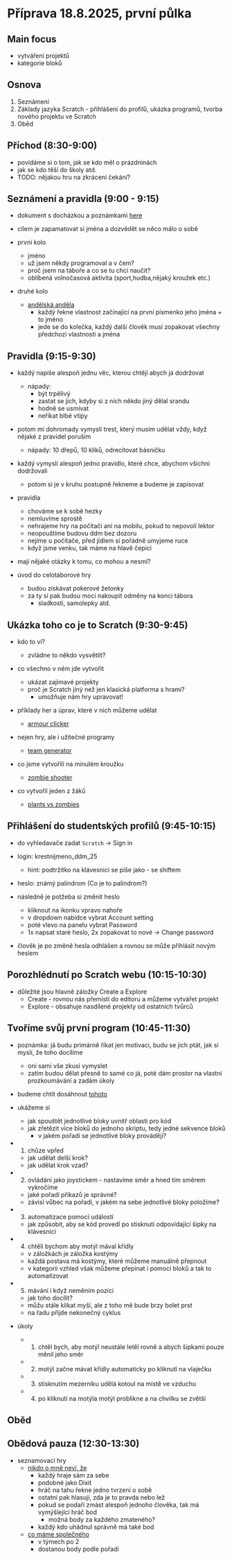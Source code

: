 # Příprava 18.8.2025, první půlka

## Main focus

- vytváření projektů
- kategorie bloků

## Osnova

1. Seznámení
2. Základy jazyka Scratch - přihlášení do profilů, ukázka programů, tvorba nového projektu ve Scratch
3. Oběd

## Příchod (8:30-9:00)

- povídáme si o tom, jak se kdo měl o prázdninách
- jak se kdo těší do školy atd.
- TODO: nějakou hru na zkrácení čekání?

## Seznámení a pravidla (9:00 - 9:15)

- dokument s docházkou a poznámkami [here](https://docs.google.com/spreadsheets/d/1aC7Vnwc9CrUyRzXAcofNWVyaBccIhBtVWXEkjI_Yk_8/edit?usp=sharing)

- cílem je zapamatovat si jména a dozvědět se něco málo o sobě
- první kolo 
  - jméno
  - už jsem někdy programoval a v čem?
  - proč jsem na táboře a co se tu chci naučit?
  - oblíbená volnočasová aktivita (sport,hudba,nějaký kroužek etc.)

- druhé kolo
  - [andělská anděla](https://www.hranostaj.cz/hra4721)
    - každý řekne vlastnost začínající na první písmenko jeho jména + to jméno
    - jede se do kolečka, každý další člověk musí zopakovat všechny předchozí vlastnosti a jména


## Pravidla (9:15-9:30)

- každý napíše alespoň jednu věc, kterou chtějí abych já dodržovat
  - nápady:
    - být trpělivý
    - zastat se jich, kdyby si z nich někdo jiný dělal srandu
    - hodně se usmívat
    - neříkat blbé vtipy
- potom mi dohromady vymyslí trest, který musím udělat vždy, když nějaké z pravidel poruším
  - nápady: 10 dřepů, 10 kliků, odrecitovat básničku

- každý vymyslí alespoň jedno pravidlo, které chce, abychom všichni dodržovali
  - potom si je v kruhu postupně řekneme a budeme je zapisovat

- pravidla
  - chováme se k sobě hezky
  - nemluvíme sprostě
  - nehrajeme hry na počítači ani na mobilu, pokud to nepovolí lektor
  - neopouštíme budovu ddm bez dozoru
  - nejíme u počítače, před jídlem si pořádně umyjeme ruce
  - když jsme venku, tak máme na hlavě čepici

- mají nějaké otázky k tomu, co mohou a nesmí?

- úvod do celotáborové hry
  - budou získávat pokerové žetonky
  - za ty si pak budou moci nakoupit odměny na konci tábora
    - sladkosti, samolepky atd.

## Ukázka toho co je to Scratch (9:30-9:45)

- kdo to ví?
  - zvládne to někdo vysvětlit?

- co všechno v něm jde vytvořit
  - ukázat zajímavé projekty
  - proč je Scratch jiný než jen klasická platforma s hrami?
    - umožňuje nám hry upravovat!

- příklady her a úprav, které v nich můžeme udělat
  - [armour clicker](https://scratch.mit.edu/projects/1190046255)

- nejen hry, ale i užitečné programy
  - [team generator](https://scratch.mit.edu/projects/1206172418)

- co jsme vytvořili na minulém kroužku
  - [zombie shooter](https://scratch.mit.edu/projects/1206318054)

- co vytvořil jeden z žáků
  - [plants vs zombies](https://scratch.mit.edu/projects/1176335113)

## Přihlášení do studentských profilů (9:45-10:15)

- do vyhledavače zadat `Scratch` -> Sign in 

- login: krestnijmeno_ddm_25
  - hint: podtržítko na klávesnici se píše jako - se shiftem
- heslo: známý palindrom (Co je to palindrom?)

- následně je potžeba si změnit heslo
  - kliknout na ikonku vpravo nahoře
  - v dropdown nabídce vybrat Account setting
  - poté vlevo na panelu vybrat Password
  - 1x napsat staré heslo, 2x zopakovat to nové -> Change password

- člověk je po změně hesla odhlášen a rovnou se může přihlásit novým heslem

## Porozhlédnutí po Scratch webu (10:15-10:30)

- důležité jsou hlavně záložky Create a Explore
  - Create - rovnou nás přemístí do editoru a můžeme vytvářet projekt
  - Explore - obsahuje nasdílené projekty od ostatních tvůrců

## Tvoříme svůj první program (10:45-11:30)

- poznámka: já budu primárně říkat jen motivaci, budu se jich ptát, jak si myslí, že toho docílíme
  - oni sami vše zkusí vymyslet
  - zatím budou dělat přesně to samé co já, poté dám prostor na vlastní prozkoumávání a zadám úkoly

- budeme chtít dosáhnout [tohoto](https://scratch.mit.edu/projects/1206390177/)

- ukážeme si
  - jak spouštět jednotlivé bloky uvnitř oblasti pro kód
  - jak zřetězit více bloků do jednoho skriptu, tedy jedné sekvence bloků
    - v jakém pořadí se jednotlivé bloky provádějí?

- 1. chůze vpřed
  - jak udělat delší krok?
  - jak udělat krok vzad?
- 2. ovládání jako joystickem - nastavíme směr a hned tím směrem vykročíme
  - jaké pořadí příkazů je správné?
  - závisí vůbec na pořadí, v jakém na sebe jednotlivé bloky položíme?
- 3. automatizace pomocí událostí
  - jak způsobit, aby se kód provedl po stisknutí odpovídající šipky na klávesnici
- 4. chtěli bychom aby motýl mával křídly
  - v záložkách je záložka kostýmy
  - každá postava má kostýmy, které můžeme manuálně přepnout
  - v kategorii vzhled však můžeme přepínat i pomocí bloků a tak to automatizovat
- 5. mávání i když neměním pozici
  - jak toho docílit?
  - můžu stále klikat myší, ale z toho mě bude brzy bolet prst
  - na řadu přijde nekonečný cyklus

- úkoly
  - 1. chtěl bych, aby motýl neustále letěl rovně a abych šipkami pouze měnil jeho směr
  - 2. motýl začne mávat křídly automaticky po kliknutí na vlaječku
  - 3. stisknutím mezerníku udělá kotoul na místě ve vzduchu
  - 4. po kliknutí na motýla motýl problikne a na chvilku se zvětší

## Oběd

## Obědová pauza (12:30-13:30)

- seznamovací hry
  - [nikdo o mně neví, že](https://www.hranostaj.cz/hra3819)
    - každý hraje sám za sebe
    - podobné jako Dixit
    - hráč na tahu řekne jedno tvrzení o sobě
    - ostatní pak hlasují, zda je to pravda nebo lež
    - pokud se podaří zmást alespoň jednoho člověka, tak má vymýšlející hráč bod
      - možná body za každého zmateného?
    - každý kdo uhádnul správně má také bod
  - [co máme společného](https://www.hranostaj.cz/hra3819)
    - v týmech po 2
    - dostanou body podle pořadí